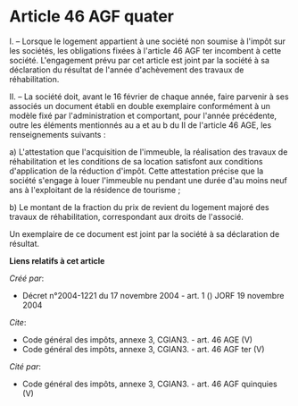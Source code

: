 # Article 46 AGF quater

I. – Lorsque le logement appartient à une société non soumise à l'impôt sur les sociétés, les obligations fixées à l'article
46 AGF ter incombent à cette société. L'engagement prévu par cet article est joint par la société à sa déclaration du
résultat de l'année d'achèvement des travaux de réhabilitation.

II. – La société doit, avant le 16 février de chaque année, faire parvenir à ses associés un document établi en double
exemplaire conformément à un modèle fixé par l'administration et comportant, pour l'année précédente, outre les éléments
mentionnés au a et au b du II de l'article 46 AGE, les renseignements suivants :

a) L'attestation que l'acquisition de l'immeuble, la réalisation des travaux de réhabilitation et les conditions de sa
location satisfont aux conditions d'application de la réduction d'impôt. Cette attestation précise que la société s'engage à
louer l'immeuble nu pendant une durée d'au moins neuf ans à l'exploitant de la résidence de tourisme ;

b) Le montant de la fraction du prix de revient du logement majoré des travaux de réhabilitation, correspondant aux droits de
l'associé.

Un exemplaire de ce document est joint par la société à sa déclaration de résultat.

**Liens relatifs à cet article**

_Créé par_:

  - Décret n°2004-1221 du 17 novembre 2004 - art. 1 () JORF 19 novembre 2004

_Cite_:

  - Code général des impôts, annexe 3, CGIAN3. - art. 46 AGE (V)
  - Code général des impôts, annexe 3, CGIAN3. - art. 46 AGF ter (V)

_Cité par_:

  - Code général des impôts, annexe 3, CGIAN3. - art. 46 AGF quinquies (V)

